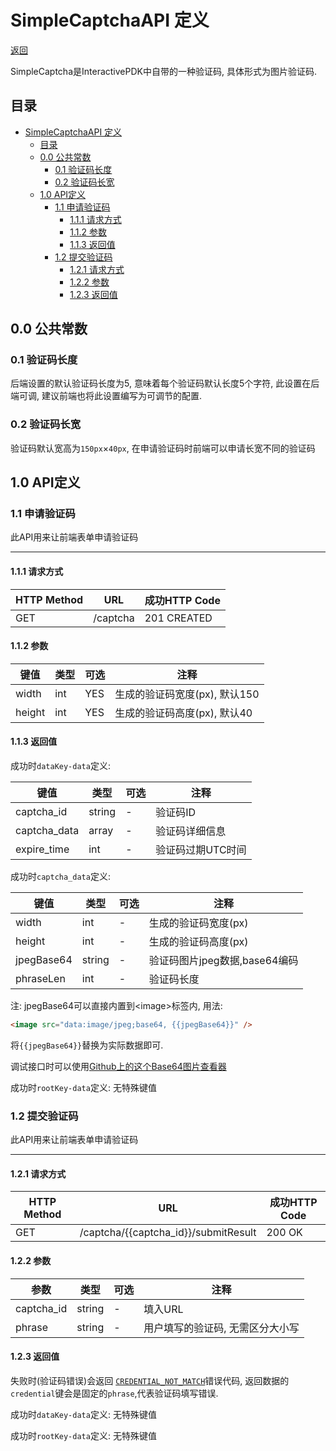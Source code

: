 # SimpleCaptchaAPI 定义

 [返回](README.md)   

 SimpleCaptcha是InteractivePDK中自带的一种验证码, 具体形式为图片验证码.

## 目录

- [SimpleCaptchaAPI 定义](#simplecaptchaapi-定义)
  - [目录](#目录)
  - [0.0 公共常数](#00-公共常数)
    - [0.1 验证码长度](#01-验证码长度)
    - [0.2 验证码长宽](#02-验证码长宽)
  - [1.0 API定义](#10-api定义)
    - [1.1 申请验证码](#11-申请验证码)
      - [1.1.1 请求方式](#111-请求方式)
      - [1.1.2 参数](#112-参数)
      - [1.1.3 返回值](#113-返回值)
    - [1.2 提交验证码](#12-提交验证码)
      - [1.2.1 请求方式](#121-请求方式)
      - [1.2.2 参数](#122-参数)
      - [1.2.3 返回值](#123-返回值)

## 0.0 公共常数

### 0.1 验证码长度

后端设置的默认验证码长度为5, 意味着每个验证码默认长度5个字符, 此设置在后端可调, 建议前端也将此设置编写为可调节的配置.

### 0.2 验证码长宽

验证码默认宽高为`150px`×`40px`, 在申请验证码时前端可以申请长宽不同的验证码

## 1.0 API定义

### 1.1 申请验证码

此API用来让前端表单申请验证码

---

#### 1.1.1 请求方式

|HTTP Method|URL|成功HTTP Code|
|-|-|-|
|GET|/captcha|201 CREATED|

#### 1.1.2 参数

|键值|类型|可选|注释|
|-|-|-|-|
|width|int|YES|生成的验证码宽度(px), 默认150|
|height|int|YES|生成的验证码高度(px), 默认40|

#### 1.1.3 返回值
成功时`dataKey-data`定义:

|键值|类型|可选|注释|
|-|-|-|-|
|captcha_id|string|-|验证码ID|
|captcha_data|array|-|验证码详细信息|
|expire_time|int|-|验证码过期UTC时间|

成功时`captcha_data`定义:

|键值|类型|可选|注释|
|-|-|-|-|
|width|int|-|生成的验证码宽度(px)|
|height|int|-|生成的验证码高度(px)|
|jpegBase64|string|-|验证码图片jpeg数据,base64编码|
|phraseLen|int|-|验证码长度|

注: jpegBase64可以直接内置到&lt;image&gt;标签内, 用法:

```html
<image src="data:image/jpeg;base64, {{jpegBase64}}" />
```

将`{{jpegBase64}}`替换为实际数据即可.

调试接口时可以使用[Github上的这个Base64图片查看器](https://jaredwinick.github.io/base64-image-viewer/)

成功时`rootKey-data`定义: 无特殊键值

### 1.2 提交验证码

此API用来让前端表单申请验证码

---

#### 1.2.1 请求方式

|HTTP Method|URL|成功HTTP Code|
|-|-|-|
|GET|/captcha/{{captcha_id}}/submitResult|200 OK|

#### 1.2.2 参数

|参数|类型|可选|注释|
|-|-|-|-|
|captcha_id|string|-|填入URL|
|phrase|string|-|用户填写的验证码, 无需区分大小写|


#### 1.2.3 返回值

失败时(验证码错误)会返回 [`CREDENTIAL_NOT_MATCH`](API.md#02-错误代码errorcode)错误代码, 返回数据的`credential`键会是固定的`phrase`,代表验证码填写错误.

成功时`dataKey-data`定义: 无特殊键值

成功时`rootKey-data`定义: 无特殊键值